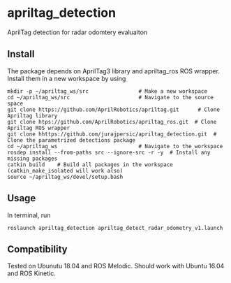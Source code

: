 # apriltag_detection
AprilTag detection for radar odomtery evaluaiton

## Install
The package depends on AprilTag3 library and apriltag_ros ROS wrapper.
Install them in a new workspace by using

```
mkdir -p ~/apriltag_ws/src                # Make a new workspace 
cd ~/apriltag_ws/src                      # Navigate to the source space
git clone https://github.com/AprilRobotics/apriltag.git      # Clone Apriltag library
git clone htps://github.com/AprilRobotics/apriltag_ros.git  # Clone Apriltag ROS wrapper
git clone hhttps://github.com/jurajpersic/apriltag_detection.git  # Clone the parametrized detections package
cd ~/apriltag_ws                          # Navigate to the workspace
rosdep install --from-paths src --ignore-src -r -y  # Install any missing packages
catkin build    # Build all packages in the workspace (catkin_make_isolated will work also)
source ~/apriltag_ws/devel/setup.bash
```

## Usage
In terminal, run
```
roslaunch apriltag_detection apriltag_detect_radar_odometry_v1.launch
```

## Compatibility
Tested on Ubunutu 18.04 and ROS Melodic. Should work with Ubuntu 16.04 and ROS Kinetic.
